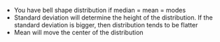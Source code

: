 - You have bell shape distribution if median = mean = modes
- Standard deviation will determine the height of the distribution. If the standard deviation is bigger, then distribution tends to be flatter
- Mean will move the center of the distribution